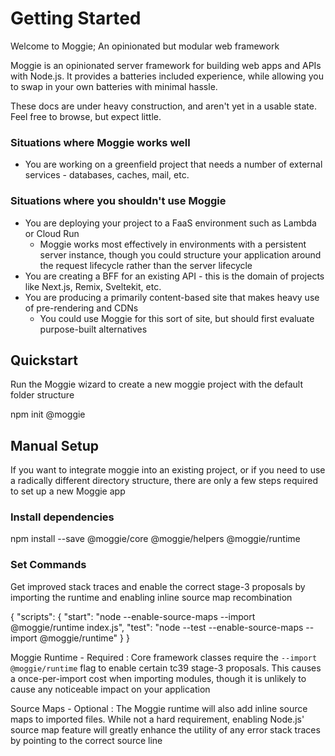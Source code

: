 # Getting Started

<link-summary>
Welcome to Moggie; An opinionated but modular web framework
</link-summary>

Moggie is an opinionated server framework for building web apps and APIs with Node.js. It provides a batteries included
experience, while allowing you to swap in your own batteries with minimal hassle.

<warning>
    These docs are under heavy construction, and aren't yet in a usable state. Feel free to browse, but expect little.
</warning>

### Situations where Moggie works well

- You are working on a greenfield project that needs a number of external services - databases, caches, mail, etc.

### Situations where you shouldn't use Moggie

- You are deploying your project to a FaaS environment such as Lambda or Cloud Run
  - Moggie works most effectively in environments with a persistent server instance, though you could structure your application around the request lifecycle rather than the server lifecycle
- You are creating a BFF for an existing API - this is the domain of projects like Next.js, Remix, Sveltekit, etc. 
- You are producing a primarily content-based site that makes heavy use of pre-rendering and CDNs
  - You could use Moggie for this sort of site, but should first evaluate purpose-built alternatives

## Quickstart

Run the Moggie wizard to create a new moggie project with the default folder structure

<code-block lang="shell" prompt="$">
npm init @moggie
</code-block>

## Manual Setup

If you want to integrate moggie into an existing project, or if you need to use a radically different directory structure,
there are only a few steps required to set up a new Moggie app

### Install dependencies

<code-block lang="shell" prompt="$">
npm install --save @moggie/core @moggie/helpers @moggie/runtime
</code-block>

### Set Commands

Get improved stack traces and enable the correct stage-3 proposals by importing the runtime and enabling inline source
map recombination

<code-block lang="json" validate="true">
{
    "scripts": {
        "start": "node --enable-source-maps --import @moggie/runtime index.js",
        "test": "node --test --enable-source-maps --import @moggie/runtime"
    }
}
</code-block>

Moggie Runtime - Required
: Core framework classes require the `--import @moggie/runtime` flag to enable certain tc39 stage-3 proposals. This causes
a once-per-import cost when importing modules, though it is unlikely to cause any noticeable impact on your application

Source Maps - Optional
: The Moggie runtime will also add inline source maps to imported files. While not a hard requirement, enabling Node.js'
source map feature will greatly enhance the utility of any error stack traces by pointing to the correct source line